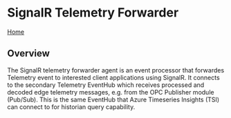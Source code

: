 # SignalR Telemetry Forwarder

[Home](readme.md)

## Overview

The SignalR telemetry forwarder agent is an event processor that forwardes Telemetry event to interested client applications using SignalR.  It connects to the secondary Telemetry EventHub which receives processed and decoded edge telemetry messages, e.g. from the OPC Publisher module (Pub/Sub).   This is the same EventHub that Azure Timeseries Insights (TSI) can connect to for historian query capability.
